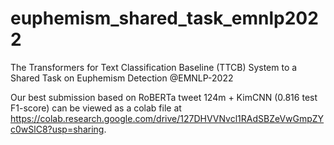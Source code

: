 # euphemism_shared_task_emnlp2022
The Transformers for Text Classification Baseline (TTCB) System to a Shared Task on Euphemism Detection @EMNLP-2022

Our best submission based on RoBERTa tweet 124m + KimCNN (0.816 test F1-score) can be viewed as a colab file at https://colab.research.google.com/drive/127DHVVNvcl1RAdSBZeVwGmpZYc0wSlC8?usp=sharing.
